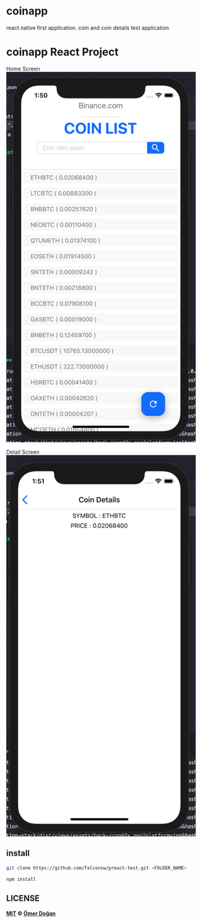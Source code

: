 # coinapp
react native first application. coin and coin details test application

# coinapp React Project

Home Screen
<img src="https://github.com/falconsw/coinapp/blob/master/screenshots/home.png"/>

Detail Screen
<img src="https://github.com/falconsw/coinapp/blob/master/screenshots/detail.png"/>

## install
```bash
git clone https://github.com/falconsw/preact-test.git <FOLDER_NAME>
```

```bash 
npm install
``` 

## LICENSE

#### [MIT](./LICENSE) © [Ömer Doğan](http://doganomer.com)
